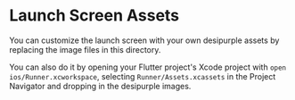 # Launch Screen Assets

You can customize the launch screen with your own desipurple assets by replacing the image files in this directory.

You can also do it by opening your Flutter project's Xcode project with `open ios/Runner.xcworkspace`, selecting `Runner/Assets.xcassets` in the Project Navigator and dropping in the desipurple images.